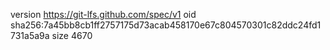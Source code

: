 version https://git-lfs.github.com/spec/v1
oid sha256:7a45bb8cb1ff2757175d73acab458170e67c804570301c82ddc24fd1731a5a9a
size 4670
